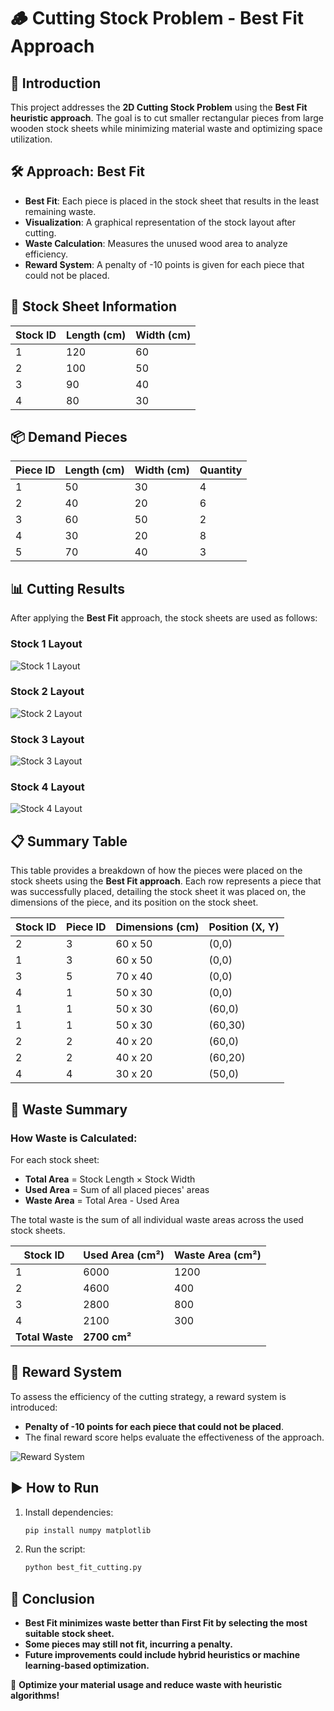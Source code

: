 # 🪵 Cutting Stock Problem - Best Fit Approach

## 📌 Introduction

This project addresses the **2D Cutting Stock Problem** using the **Best Fit heuristic approach**. The goal is to cut smaller rectangular pieces from large wooden stock sheets while minimizing material waste and optimizing space utilization.

## 🛠️ Approach: Best Fit

- **Best Fit**: Each piece is placed in the stock sheet that results in the least remaining waste.
- **Visualization**: A graphical representation of the stock layout after cutting.
- **Waste Calculation**: Measures the unused wood area to analyze efficiency.
- **Reward System**: A penalty of -10 points is given for each piece that could not be placed.

## 📏 Stock Sheet Information

| Stock ID | Length (cm) | Width (cm) |
| -------- | ----------- | ---------- |
| 1        | 120         | 60         |
| 2        | 100         | 50         |
| 3        | 90          | 40         |
| 4        | 80          | 30         |

## 📦 Demand Pieces

| Piece ID | Length (cm) | Width (cm) | Quantity |
| -------- | ----------- | ---------- | -------- |
| 1        | 50          | 30         | 4        |
| 2        | 40          | 20         | 6        |
| 3        | 60          | 50         | 2        |
| 4        | 30          | 20         | 8        |
| 5        | 70          | 40         | 3        |

## 📊 Cutting Results

After applying the **Best Fit** approach, the stock sheets are used as follows:

### Stock 1 Layout

![Stock 1 Layout](./Figure_1.png)

### Stock 2 Layout

![Stock 2 Layout](./Figure_2.png)
### Stock 3 Layout

![Stock 3 Layout](./Figure_3.png)

### Stock 4 Layout

![Stock 4 Layout](./Figure_4.png)

## 📋 Summary Table

This table provides a breakdown of how the pieces were placed on the stock sheets using the **Best Fit approach**. Each row represents a piece that was successfully placed, detailing the stock sheet it was placed on, the dimensions of the piece, and its position on the stock sheet.

| Stock ID | Piece ID | Dimensions (cm) | Position (X, Y) |
| -------- | -------- | --------------- | --------------- |
| 2        | 3        | 60 x 50         | (0,0)           |
| 1        | 3        | 60 x 50         | (0,0)           |
| 3        | 5        | 70 x 40         | (0,0)           |
| 4        | 1        | 50 x 30         | (0,0)           |
| 1        | 1        | 50 x 30         | (60,0)          |
| 1        | 1        | 50 x 30         | (60,30)         |
| 2        | 2        | 40 x 20         | (60,0)          |
| 2        | 2        | 40 x 20         | (60,20)         |
| 4        | 4        | 30 x 20         | (50,0)          |

## 🚮 Waste Summary

### How Waste is Calculated:
For each stock sheet:
- **Total Area** = Stock Length × Stock Width
- **Used Area** = Sum of all placed pieces' areas
- **Waste Area** = Total Area - Used Area

The total waste is the sum of all individual waste areas across the used stock sheets.

| Stock ID | Used Area (cm²) | Waste Area (cm²) |
| -------- | --------------- | ---------------- |
| 1        | 6000            | 1200             |
| 2        | 4600            | 400              |
| 3        | 2800            | 800              |
| 4        | 2100            | 300              |
| **Total Waste** | **2700 cm²** |                  |

## 🎯 Reward System

To assess the efficiency of the cutting strategy, a reward system is introduced:
- **Penalty of -10 points for each piece that could not be placed**.
- The final reward score helps evaluate the effectiveness of the approach.

![Reward System](./reward.png)

## ▶️ How to Run

1. Install dependencies:
   ```bash
   pip install numpy matplotlib
   ```
2. Run the script:
   ```bash
   python best_fit_cutting.py
   ```

## 📌 Conclusion

- **Best Fit minimizes waste better than First Fit by selecting the most suitable stock sheet.**
- **Some pieces may still not fit, incurring a penalty.**
- **Future improvements could include hybrid heuristics or machine learning-based optimization.**

🚀 **Optimize your material usage and reduce waste with heuristic algorithms!**

